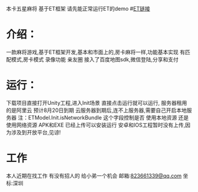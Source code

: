 本卡五星麻将 基于ET框架 请先能正常运行ET的demo
#[ET链接](https://github.com/egametang/ET) 

# 介绍：
   一款麻将游戏,基于ET框架开发,基本和市面上的,房卡麻将一样,功能基本实现 有匹配模式,房卡模式 录像功能 亲友圈
   接入了百度地图sdk,微信登陆,分享和支付

# 运行：
   下载项目直接打开Unity工程,进入Init场景 直接点击运行就可以运行, 服务器租用的是阿里云 预计8月20日到期
   云服务器到期后,连不上服务器,需要自己开启本地服务器
   注：ETModel.Init.isNetworkBundle 这个字段控制是否 使用本地资源 还是使用网络资源
   APK和EXE 已经上传可以安装运行
   安卓和IOS工程暂时没有上传,因为涉及到开放平台,见谅!
   
# 工作
  本人近期在找工作
  有没有招人的 给小弟一个机会
  邮箱:823661339@qq.com
  坐标:深圳  
